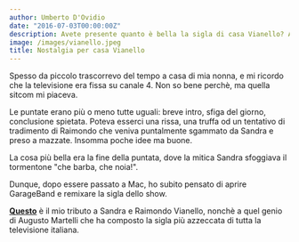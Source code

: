 ```yaml
---
author: Umberto D'Ovidio
date: "2016-07-03T00:00:00Z"
description: Avete presente quanto è bella la sigla di casa Vianello? Avreste mai pensato che potrebbe diventare ancora più bella se remixata a dovere?
image: /images/vianello.jpeg
title: Nostalgia per casa Vianello
---
```

Spesso da piccolo trascorrevo del tempo a casa di mia nonna, e mi ricordo che la televisione era fissa su canale 4. Non so bene perchè, ma quella sitcom mi piaceva.
<!--more-->
Le puntate erano più o meno tutte uguali: breve intro, sfiga del giorno, conclusione spietata. Poteva esserci una rissa, una truffa od un tentativo di tradimento di Raimondo che veniva puntalmente sgammato da Sandra e preso a mazzate.  Insomma poche idee ma buone.

La cosa più bella era la fine della puntata, dove la mitica Sandra sfoggiava il tormentone "che barba, che noia!".

Dunque, dopo essere passato a Mac, ho subito pensato di aprire GarageBand e remixare la sigla dello show.

**[Questo](https://soundcloud.com/synapticcollision/che-barba-che-noia)** è il mio tributo a Sandra e Raimondo Vianello, nonchè a quel genio di Augusto Martelli che ha composto la sigla più azzeccata di tutta la televisione italiana.
